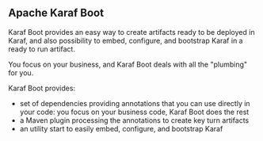 Apache Karaf Boot
-----------------

Karaf Boot provides an easy way to create artifacts ready to be deployed in Karaf, and also possibility to embed, configure, and bootstrap Karaf in a ready to run artifact.

You focus on your business, and Karaf Boot deals with all the "plumbing" for you.

Karaf Boot provides:

* set of dependencies providing annotations that you can use directly in your code: you focus on your business code, Karaf Boot does the rest
* a Maven plugin processing the annotations to create key turn artifacts
* an utility start to easily embed, configure, and bootstrap Karaf
